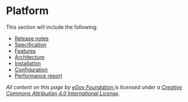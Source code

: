 # Platform

This section will include the following:

* [Release notes](release-notes/)
* [Specification](../tech-docs/)
* [Features](divocs-verifiable-certificate-features/)
* [Architecture](divoc-architecture.md)
* [Installation](../implementing-divoc/)
* [Configuration](configuration/)
* [Performance report](performance-report.md)



_All content on this page by_ [_eGov Foundation_ ](https://egov.org.in/)_is licensed under a_ [_Creative Commons Attribution 4.0 International License_](http://creativecommons.org/licenses/by/4.0/)_._
